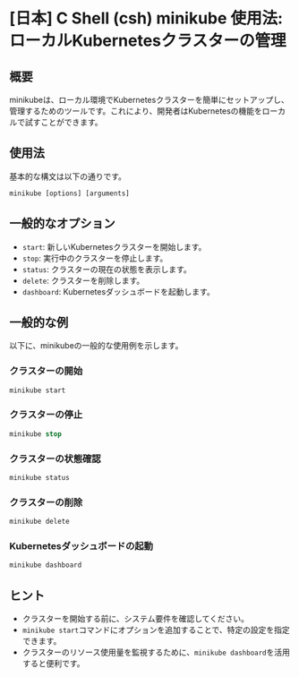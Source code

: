 # [日本] C Shell (csh) minikube 使用法: ローカルKubernetesクラスターの管理

## 概要
minikubeは、ローカル環境でKubernetesクラスターを簡単にセットアップし、管理するためのツールです。これにより、開発者はKubernetesの機能をローカルで試すことができます。

## 使用法
基本的な構文は以下の通りです。

```csh
minikube [options] [arguments]
```

## 一般的なオプション
- `start`: 新しいKubernetesクラスターを開始します。
- `stop`: 実行中のクラスターを停止します。
- `status`: クラスターの現在の状態を表示します。
- `delete`: クラスターを削除します。
- `dashboard`: Kubernetesダッシュボードを起動します。

## 一般的な例
以下に、minikubeの一般的な使用例を示します。

### クラスターの開始
```csh
minikube start
```

### クラスターの停止
```csh
minikube stop
```

### クラスターの状態確認
```csh
minikube status
```

### クラスターの削除
```csh
minikube delete
```

### Kubernetesダッシュボードの起動
```csh
minikube dashboard
```

## ヒント
- クラスターを開始する前に、システム要件を確認してください。
- `minikube start`コマンドにオプションを追加することで、特定の設定を指定できます。
- クラスターのリソース使用量を監視するために、`minikube dashboard`を活用すると便利です。